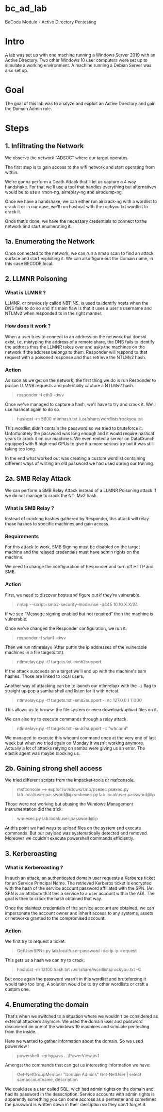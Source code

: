 # bc_ad_lab
BeCode Module - Active Directory Pentesting


# Intro

A lab was set up with one machine running a Windows Server 2019 with an Active Directory.
Two other Windows 10 user computers were set up to simulate a working environment.
A machine running a Debian Server was also set up.

# Goal

The goal of this lab was to analyze and exploit an Active Directory and gain the Domain Admin role.

# Steps

## 1. Infiltrating the Network

We observe the network "ADSOC" where our target operates.

The first step is to gain access to the wifi network and start operating from within.

We're gonna perform a Death Attack that'll let us capture a 4 way handshake. For that we'll use a tool that handles everything but alternatives would be to use airmon-ng, airreplay-ng and airodump-ng.

[]()

Once we have a handshake, we can either run aircrack-ng with a wordlist to crack it or in our case, we'll run hashcat with the rockyou.txt wordlist to crack it.

[]()

Once that's done, we have the necessary credentials to connect to the network and start enumerating it.

## 1a. Enumerating the Network

Once connected to the network, we can run a nmap scan to find an attack surface and start exploiting it. We can also figure out the Domain name, in this case BECODE.local.

[]()

## 2. LLMNR Poisoning

### What is LLMNR ?

LLMNR, or previously called NBT-NS, is used to identify hosts when the DNS fails to do so and it's main flaw is that it uses a user's username and NTLMv2 when responded to in the right manner.

### How does it work ?

When a user tries to connect to an address on the network that doesnt exist, i.e. mistyping the address of a remote share, the DNS fails to identify the address thus the LLMNR takes over and asks the machines on the network if the address belongs to them. Responder will respond to that request with a poisoned response and thus retrieve the NTLMv2 hash.

### Action

As soon as we get on the network, the first thing we do is run Responder to poison LLMNR requests and potentially capture a NTLMv2 hash.

> responder -I eth0 -dwv

[]()

Once we've managed to capture a hash, we'll have to try and crack it. We'll use hashcat again to do so.

> hashcat -m 5600 ntlmhash.txt /usr/share/wordlists/rockyou.txt

[]()

This wordlist didn't contain the password so we tried to bruteforce it. Unfortunately the password was long enough and it would require hashcat years to crack it on our machines. We even rented a server on DataCrunch equipped with 8 high-end GPUs to give it a more serious try but it was still taking too long.

In the end what worked out was creating a custom wordlist containing different ways of writing an old password we had used during our training.

## 2a. SMB Relay Attack

We can perform a SMB Relay Attack instead of a LLMNR Poisoning attack if we do not manage to crack the NTLMv2 hash.

### What is SMB Relay ?

Instead of cracking hashes gathered by Responder, this attack will relay those hashes to specific machines and gain access. 

### Requirements

For this attack to work, SMB Signing must be disabled on the target machine and the relayed credentials must have admin rights on the machine.

We need to change the configuration of Responder and turn off HTTP and SMB.

### Action

First, we need to discover hosts and figure out if they're vulnerable.

> nmap --script=smb2-security-mode.nse -p445 10.10.X.X/24

[]()

If we see "Message signing enabled but not required" then the machine is vulnerable.

Once we've changed the Responder configuration, we run it.

> responder -I wlan1 -dwv

Then we run ntlmrelayx (After puttin the ip addresses of the vulnerable machines in a file targets.txt).

> ntlmrelayx.py -tf targets.txt -smb2support

If the attack succeeds on a target we'll end up with the machine's sam hashes. Those are linked to local users.

[]()

Another way of attacking can be to launch our ntlmrelayx with the `-i` flag to straight up pop a samba shell and listen for it with netcat.

> ntlmrelayx.py -tf targets.txt -smb2support -i
> nc 127.0.0.1 11000

This allows us to browse the file system or even download/upload files on it.

[]()

We can also try to execute commands through a relay attack.

> ntlmrelayx.py -tf targets.txt -smb2support -c "whoami"

We managed to execute this whoami command once at the very end of last week but when we tried again on Monday it wasn't working anymore. Actually a lot of attacks relying on samba were giving us an error. The elastik agent was maybe blocking us.

## 2b. Gaining strong shell access

We tried different scripts from the impacket-tools or msfconsole.

> msfconsole ==> exploit/windows/smb/psexec
> psexec.py lab.local/user:password@ip
> smbexec.py lab.local/user:password@ip

Those were not working but abusing the Windows Management Instrumentation did the trick:

> wmiexec.py lab.local/user:password@ip

[]()

At this point we had ways to upload files on the system and execute commands. But our payload was systematically detected and removed. Moreover we couldn't execute powershell commands efficiently.

## 3. Kerberoasting

### What is Kerberoasting ?

In such an attack, an authenticated domain user requests a Kerberos ticket for an Service Principal Name. The retrieved Kerberos ticket is encrypted with the hash of the service account password affiliated with the SPN. (An SPN is an attribute that ties a service to a user account within the AD). The goal is then to crack the hash obtained that way.

Once the plaintext credentials of the service account are obtained, we can impersonate the account owner and inherit access to any systems, assets or networks granted to the compromised account.

### Action

We first try to request a ticket:

> GetUserSPNs.py lab.local/user:password -dc-ip ip -request

[]()

This gets us a hash we can try to crack:

> hashcat -m 13100 hash.txt /usr/share/wordlists/rockyou.txt -O

But once again the password wasn't in this wordlist and bruteforcing it would take too long. A solution would be to try other wordlists or craft a custom one.

## 4. Enumerating the domain

That's when we switched to a situation where we wouldn't be considered as external attackers anymore. We used the domain user and password discovered on one of the windows 10 machines and simulate pentesting from the inside.

Here we wanted to gather information about the domain. So we used powerview !

> powershell -ep bypass
> . .\PowerView.ps1

[]()

Amongst the commands that can get us interesting information we have:

> Get-NetGroupMember "Domain Admins"
> Get-NetUser | select samaccountname, description

[]()

We could see a user called SQL, wich had admin rights on the domain and had its password in the desscription. Service accounts with admin rights is apparently something you can come accross as a pentester and sometimes the password is written down in their desciption so they don't forget it. 


